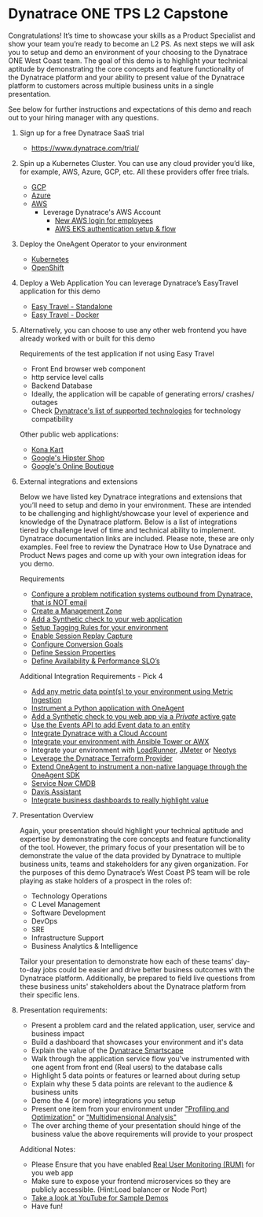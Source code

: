 # Dynatrace ONE TPS L2 Capstone

Congratulations! It’s time to showcase your skills as a Product Specialist and show your team you’re ready to become an L2 PS. As next steps we will ask you to setup and demo an environment of your choosing to the Dynatrace ONE West Coast team. The goal of this demo is to highlight your technical aptitude by demonstrating the core concepts and feature functionality of the Dynatrace platform and your ability to present value of the Dynatrace platform to customers across multiple business units in a single presentation.

See below for further instructions and expectations of this demo and reach out to your hiring manager with any questions.

1. Sign up for a free Dynatrace SaaS trial 
    - https://www.dynatrace.com/trial/

1. Spin up a Kubernetes Cluster. You can use any cloud provider you’d like, for example, AWS, Azure, GCP, etc. All these providers offer free trials.
    - [GCP](https://cloud.google.com/free/docs/gcp-free-tier/#free-trial) 
    - [Azure](https://azure.microsoft.com/en-us/offers/ms-azr-0044p/)
    - [AWS](https://aws.amazon.com/free/)
        - Leverage Dynatrace's AWS Account 
            - [New AWS login for employees](https://dynatrace.sharepoint.com/sites/gotc/SitePages/AWS-Console-Login.aspx)
            - [AWS EKS authentication setup & flow](https://dev-wiki.dynatrace.org/pages/viewpage.action?spaceKey=DTONE&title=AWS+EKS+authentication+setup+and+flow)
       
1. Deploy the OneAgent Operator to your environment
    - [Kubernetes](https://www.dynatrace.com/support/help/shortlink/full-stack-dto-k8)
    - [OpenShift](https://www.dynatrace.com/support/help/shortlink/full-stack-dto-k8)

1. Deploy a Web Application
    You can leverage Dynatrace’s EasyTravel application for this demo
    - [Easy Travel - Standalone](https://community.dynatrace.com/t5/Getting-started/easyTravel-Documentation-and-Download/td-p/181271)
    - [Easy Travel - Docker](https://github.com/Dynatrace/easyTravel-Docker)

1. Alternatively, you can choose to use any other web frontend you have already worked with or built for this demo

    Requirements of the test application if not using Easy Travel
    - Front End browser web component 
    - http service level calls 
    - Backend Database
    - Ideally, the application will be capable of generating errors/ crashes/ outages
    - Check [Dynatrace's list of supported technologies](https://www.dynatrace.com/support/help/technology-support/supported-technologies-and-versions/) for technology compatibility

   Other public web applications:
    - [Kona Kart](https://github.com/BraydenNeale/dynatrace_konakart_docker)
    - [Google's Hipster Shop](https://github.com/lightstep/hipster-shop)
    - [Google's Online Boutique](https://github.com/GoogleCloudPlatform/microservices-demo)

1. External integrations and extensions

    Below we have listed key Dynatrace integrations and extensions that you’ll need to setup and demo in your environment. These are intended to be challenging and highlight/showcase your level of experience and knowledge of the Dynatrace platform. Below is a list of integrations tiered by challenge level of time and technical ability to implement. Dynatrace documentation links are included. Please note, these are only examples. Feel free to review the Dynatrace How to Use Dynatrace and Product News pages and come up with your own integration ideas for you demo.

    Requirements
        
    - [Configure a problem notification systems outbound from Dynatrace, that is NOT email](https://www.dynatrace.com/support/help/setup-and-configuration/integrations/third-party-integrations/)
    - [Create a Management Zone](https://www.dynatrace.com/support/help/how-to-use-dynatrace/management-zones/)
    - [Add a Synthetic check to your web application](https://www.dynatrace.com/support/help/how-to-use-dynatrace/synthetic-monitoring/browser-monitors/create-a-single-url-browser-monitor/)
    - [Setup Tagging Rules for your environment](https://www.dynatrace.com/support/help/how-to-use-dynatrace/tags-and-metadata/)
    - [Enable Session Replay Capture](https://www.dynatrace.com/support/help/how-to-use-dynatrace/real-user-monitoring/setup-and-configuration/web-applications/additional-configuration/configure-session-replay-for-personal-data-protection/)
    - [Configure Conversion Goals](https://www.dynatrace.com/support/help/how-to-use-dynatrace/real-user-monitoring/how-to-use-real-user-monitoring/web-applications/define-conversion-goals/)
    - [Define Session Properties](https://www.dynatrace.com/support/help/how-to-use-dynatrace/real-user-monitoring/setup-and-configuration/web-applications/additional-configuration/define-user-action-and-session-properties/)
    - [Define Availability & Performance SLO’s](https://www.dynatrace.com/support/help/shortlink/objectives-hub)
 
    Additional Integration Requirements - Pick 4

    - [Add any metric data point(s) to your environment using Metric Ingestion](https://www.dynatrace.com/support/help/how-to-use-dynatrace/metrics/metric-ingestion/)
    - [Instrument a Python application with OneAgent](https://github.com/dynatrace-oss/OneAgent-SDK-Python-AutoInstrumentation)
    - [Add a Synthetic check to you web app via a *Private* active gate](https://www.dynatrace.com/support/help/how-to-use-dynatrace/synthetic-monitoring/private-synthetic-locations/create-a-private-synthetic-location/)
    - [Use the Events API to add Event data to an entity](https://www.dynatrace.com/support/help/dynatrace-api/environment-api/events/)
    - [Integrate Dynatrace with a Cloud Account](https://www.dynatrace.com/support/help/technology-support/cloud-platforms/)
    - [Integrate your environment with Ansible Tower or AWX](https://www.dynatrace.com/support/help/setup-and-configuration/integrations/third-party-integrations/problem-notification-systems/ansible-tower-integration/)
    - Integrate your environment with [LoadRunner](https://www.dynatrace.com/support/help/setup-and-configuration/integrations/third-party-integrations/test-automation-frameworks/dynatrace-and-loadrunner-integration/), [JMeter](https://www.dynatrace.com/support/help/setup-and-configuration/integrations/third-party-integrations/test-automation-frameworks/dynatrace-and-jmeter-integration/) or [Neotys](https://www.dynatrace.com/support/help/setup-and-configuration/integrations/third-party-integrations/test-automation-frameworks/neotys-integration/)
    - [Leverage the Dynatrace Terraform Provider](https://registry.terraform.io/providers/dynatrace-oss/dynatrace/latest)
    - [Extend OneAgent to instrument a non-native language through the OneAgent SDK](https://www.dynatrace.com/support/help/extend-dynatrace/oneagent-sdk/)
    - [Service Now CMDB](https://www.dynatrace.com/support/help/setup-and-configuration/integrations/third-party-integrations/problem-notification-systems/servicenow-integration/)
    - [Davis Assistant](https://www.dynatrace.com/support/help/how-to-use-dynatrace/davis-assistant/)
    - [Integrate business dashboards to really highlight value](https://dynatrace.github.io/BizOpsConfigurator/)
 

1. Presentation Overview

    Again, your presentation should highlight your technical aptitude and expertise by demonstrating the core concepts and feature functionality of the tool. However, the primary focus of your presentation will be to demonstrate the value of the data provided by Dynatrace to multiple business units, teams and stakeholders for any given organization. For the purposes of this demo Dynatrace’s West Coast PS team will be role playing as stake holders of a prospect in the roles of:  
    
    - Technology Operations
    - C Level Management
    - Software Development
    - DevOps
    - SRE
    - Infrastructure Support
    - Business Analytics & Intelligence

    Tailor your presentation to demonstrate how each of these teams’ day-to-day jobs could be easier and drive better business outcomes with the Dynatrace platform. Additionally, be prepared to field live questions from these business units' stakeholders about the Dynatrace platform from their specific lens. 

1. Presentation requirements: 

    - Present a problem card and the related application, user, service and business impact 
    - Build a dashboard that showcases your environment and it's data
    - Explain the value of the [Dynatrace Smartscape](https://www.dynatrace.com/support/help/how-to-use-dynatrace/smartscape/visualize-your-environment-topology-through-smartscape/)
    - Walk through the application service flow you've instrumented with one agent from front end (Real users) to the database calls
    - Highlight 5 data points or features or learned about during setup
    - Explain why these 5 data points are relevant to the audience & business units 
    - Demo the 4 (or more) integrations you setup
    - Present one item from your environment under ["Profiling and Optimization"](https://www.dynatrace.com/support/help/how-to-use-dynatrace/diagnostics/) or ["Multidimensional Analysis"](https://www.dynatrace.com/support/help/how-to-use-dynatrace/diagnostics/)
    - The over arching theme of your presentation should hinge of the business value the above requirements will provide to your prospect

    Additional Notes:

    - Please Ensure that you have enabled [Real User Monitoring (RUM)](https://www.dynatrace.com/support/help/how-to-use-dynatrace/real-user-monitoring/setup-and-configuration/web-applications/initial-configuration/configure-dynatrace-real-user-monitoring-to-capture-xhr-actions/) for you web app
    - Make sure to expose your frontend microservices so they are publicly accessible. (Hint:Load balancer or Node Port)
    - [Take a look at YouTube for Sample Demos](https://www.youtube.com/results?search_query=dynatrace+demo)
    - Have fun!
